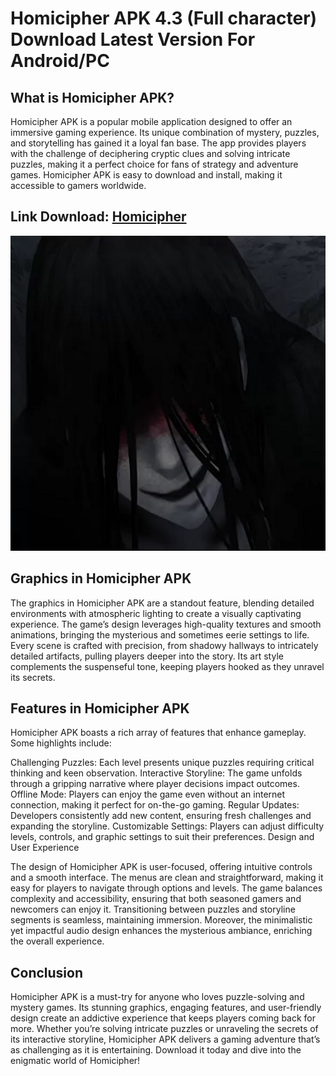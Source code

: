 # Homicipher APK 4.3 (Full character) Download Latest Version For Android/PC
## What is Homicipher APK?

Homicipher APK is a popular mobile application designed to offer an immersive gaming experience. Its unique combination of mystery, puzzles, and storytelling has gained it a loyal fan base. The app provides players with the challenge of deciphering cryptic clues and solving intricate puzzles, making it a perfect choice for fans of strategy and adventure games. Homicipher APK is easy to download and install, making it accessible to gamers worldwide.
## Link Download: [Homicipher](https://apkhuhu.com/homicipher/)
![image](https://github.com/Homicipherapkhuhu/.github/blob/main/Screenshot%202024-12-02%20105743.jpg)

## Graphics in Homicipher APK

The graphics in Homicipher APK are a standout feature, blending detailed environments with atmospheric lighting to create a visually captivating experience. The game’s design leverages high-quality textures and smooth animations, bringing the mysterious and sometimes eerie settings to life. Every scene is crafted with precision, from shadowy hallways to intricately detailed artifacts, pulling players deeper into the story. Its art style complements the suspenseful tone, keeping players hooked as they unravel its secrets.

## Features in Homicipher APK

Homicipher APK boasts a rich array of features that enhance gameplay. Some highlights include:

Challenging Puzzles: Each level presents unique puzzles requiring critical thinking and keen observation.
Interactive Storyline: The game unfolds through a gripping narrative where player decisions impact outcomes.
Offline Mode: Players can enjoy the game even without an internet connection, making it perfect for on-the-go gaming.
Regular Updates: Developers consistently add new content, ensuring fresh challenges and expanding the storyline.
Customizable Settings: Players can adjust difficulty levels, controls, and graphic settings to suit their preferences.
Design and User Experience

The design of Homicipher APK is user-focused, offering intuitive controls and a smooth interface. The menus are clean and straightforward, making it easy for players to navigate through options and levels. The game balances complexity and accessibility, ensuring that both seasoned gamers and newcomers can enjoy it. Transitioning between puzzles and storyline segments is seamless, maintaining immersion. Moreover, the minimalistic yet impactful audio design enhances the mysterious ambiance, enriching the overall experience.

## Conclusion

Homicipher APK is a must-try for anyone who loves puzzle-solving and mystery games. Its stunning graphics, engaging features, and user-friendly design create an addictive experience that keeps players coming back for more. Whether you’re solving intricate puzzles or unraveling the secrets of its interactive storyline, Homicipher APK delivers a gaming adventure that’s as challenging as it is entertaining. Download it today and dive into the enigmatic world of Homicipher!

<!--

**Here are some ideas to get you started:**

🙋‍♀️ A short introduction - what is your organization all about?
🌈 Contribution guidelines - how can the community get involved?
👩‍💻 Useful resources - where can the community find your docs? Is there anything else the community should know?
🍿 Fun facts - what does your team eat for breakfast?
🧙 Remember, you can do mighty things with the power of [Markdown](https://docs.github.com/github/writing-on-github/getting-started-with-writing-and-formatting-on-github/basic-writing-and-formatting-syntax)
-->
